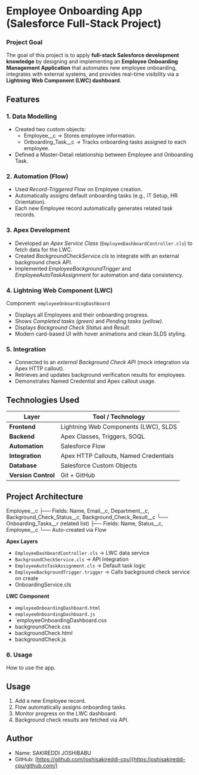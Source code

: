 # Employee Onboarding App (Salesforce Full-Stack Project)

### Project Goal
The goal of this project is to apply **full-stack Salesforce development knowledge** by designing and implementing an **Employee Onboarding Management Application** that automates new employee onboarding, integrates with external systems, and provides real-time visibility via a **Lightning Web Component (LWC) dashboard**.

## Features

### 1. Data Modelling
- Created two custom objects:
  - Employee__c → Stores employee information.
  - Onboarding_Task__c → Tracks onboarding tasks assigned to each employee.
- Defined a Master-Detail relationship between Employee and Onboarding Task.

### 2. Automation (Flow)
- Used *Record-Triggered Flow* on Employee creation.
- Automatically assigns default onboarding tasks (e.g., IT Setup, HR Orientation).
- Each new Employee record automatically generates related task records.

### 3. Apex Development
- Developed an *Apex Service Class* (`EmployeeDashboardController.cls`) to fetch data for the LWC.
- Created *BackgroundCheckService.cls* to integrate with an external background check API.
- Implemented *EmployeeBackgroundTrigger* and *EmployeeAutoTaskAssignment* for automation and data consistency.

### 4. Lightning Web Component (LWC)
Component: `employeeOnboardingDashboard`

- Displays all Employees and their onboarding progress.
- Shows *Completed tasks (green)* and *Pending tasks (yellow)*.
- Displays *Background Check Status* and *Result*.
- Modern card-based UI with hover animations and clean SLDS styling.

### 5. Integration
- Connected to an *external Background Check API* (mock integration via Apex HTTP callout).
- Retrieves and updates background verification results for employees.
- Demonstrates Named Credential and Apex callout usage.

## Technologies Used

| Layer | Tool / Technology |
|-------|-------------------|
| **Frontend** | Lightning Web Components (LWC), SLDS |
| **Backend** | Apex Classes, Triggers, SOQL |
| **Automation** | Salesforce Flow |
| **Integration** | Apex HTTP Callouts, Named Credentials |
| **Database** | Salesforce Custom Objects |
| **Version Control** | Git + GitHub |

## Project Architecture
Employee__c
├── Fields: Name, Email__c, Department__c, Background_Check_Status__c, Background_Check_Result__c
└── Onboarding_Tasks__r (related list)
├── Fields: Name, Status__c, Employee__c
└── Auto-created via Flow

**Apex Layers**
- `EmployeeDashboardController.cls` → LWC data service
- `BackgroundCheckService.cls` → API Integration
- `EmployeeAutoTaskAssignment.cls` → Default task logic
- `EmployeeBackgroundTrigger.trigger` → Calls background check service on create
- OnboardingService.cls

**LWC Component**
- `employeeOnboardingDashboard.html`
- `employeeOnboardingDashboard.js`
- `employeeOnboardingDashboard.css
- backgroundCheck.css
- backgroundCheck.html
- backgroundCheck.js


### 6. Usage
How to use the app.  
## Usage
1. Add a new Employee record.
2. Flow automatically assigns onboarding tasks.
3. Monitor progress on the LWC dashboard.
4. Background check results are fetched via API.

## Author
- Name: SAKIREDDI JOSHIBABU
- GitHub: [https://github.com/joshisakireddi-cpu](https:/joshisakireddi-cpu/github.com/)
